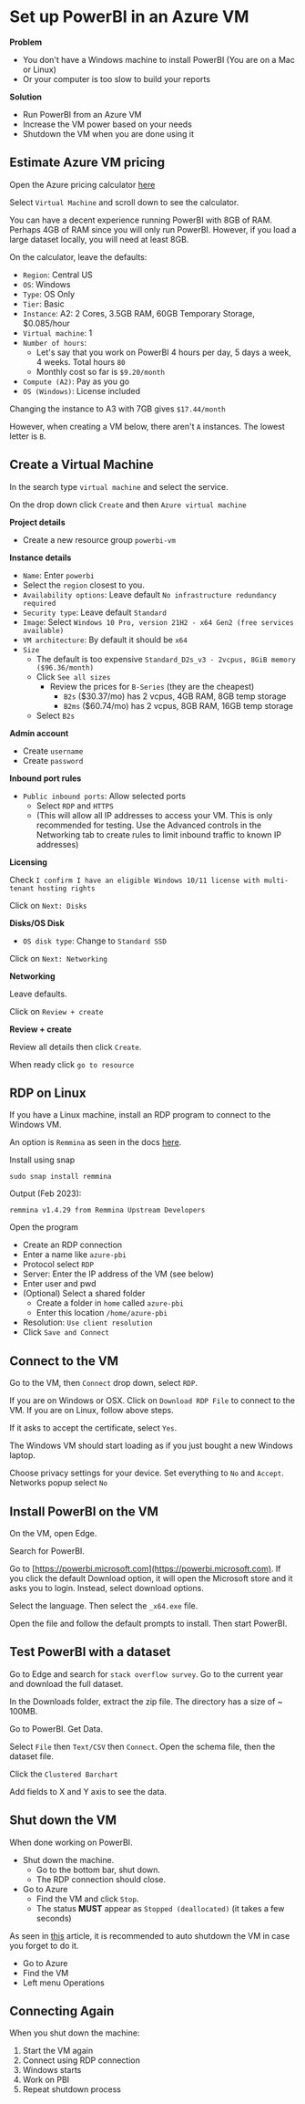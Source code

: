 # Set up PowerBI in an Azure VM

**Problem**

* You don't have a Windows machine to install PowerBI (You are on a Mac or Linux)
* Or your computer is too slow to build your reports

**Solution**

* Run PowerBI from an Azure VM
* Increase the VM power based on your needs
* Shutdown the VM when you are done using it

## Estimate Azure VM pricing

Open the Azure pricing calculator [here](https://azure.microsoft.com/en-us/pricing/calculator/)

Select `Virtual Machine` and scroll down to see the calculator.

You can have a decent experience running PowerBI with 8GB of RAM. Perhaps 4GB of RAM since you will only run PowerBI. However, if you load a large dataset locally, you will need at least 8GB.

On the calculator, leave the defaults:

* `Region`: Central US
* `OS`: Windows
* `Type`: OS Only
* `Tier`: Basic
* `Instance`: A2: 2 Cores, 3.5GB RAM, 60GB Temporary Storage, $0.085/hour
* `Virtual machine`: 1
* `Number of hours`:
  * Let's say that you work on PowerBI 4 hours per day, 5 days a week, 4 weeks. Total hours `80`
  * Monthly cost so far is `$9.20/month`
* `Compute (A2)`: Pay as you go
* `OS (Windows)`: License included

Changing the instance to A3 with 7GB gives `$17.44/month`

However, when creating a VM below, there aren't `A` instances. The lowest letter is `B`.
 
## Create a Virtual Machine

In the search type `virtual machine` and select the service.

On the drop down click `Create` and then `Azure virtual machine`

**Project details**

* Create a new resource group `powerbi-vm`

**Instance details**

* `Name`: Enter `powerbi`
* Select the `region` closest to you.
* `Availability options`: Leave default `No infrastructure redundancy required`
* `Security type`: Leave default `Standard`
* `Image`: Select `Windows 10 Pro, version 21H2 - x64 Gen2 (free services available)`
* `VM architecture`: By default it should be `x64`
* `Size`
  * The default is too expensive `Standard_D2s_v3 - 2vcpus, 8GiB memory ($96.36/month)`
  * Click `See all sizes`
    * Review the prices for `B-Series` (they are the cheapest)
      * `B2s` ($30.37/mo) has 2 vcpus, 4GB RAM, 8GB temp storage
      * `B2ms` ($60.74/mo) has 2 vcpus, 8GB RAM, 16GB temp storage
  * Select `B2s`

**Admin account**

* Create `username`
* Create `password`

**Inbound port rules**

* `Public inbound ports`: Allow selected ports
  * Select `RDP` and `HTTPS`
  * (This will allow all IP addresses to access your VM. This is only recommended for testing. Use the Advanced controls in the Networking tab to create rules to limit inbound traffic to known IP addresses)

**Licensing**

Check `I confirm I have an eligible Windows 10/11 license with multi-tenant hosting rights`

Click on `Next: Disks`

**Disks/OS Disk**

* `OS disk type`: Change to `Standard SSD`

Click on `Next: Networking`

**Networking**

Leave defaults.

Click on `Review + create`

**Review + create**

Review all details then click `Create`.

When ready click `go to resource`

## RDP on Linux

If you have a Linux machine, install an RDP program to connect to the Windows VM.

An option is `Remmina` as seen in the docs [here](https://remmina.org/how-to-install-remmina/).

Install using snap

    sudo snap install remmina

Output (Feb 2023):

    remmina v1.4.29 from Remmina Upstream Developers

Open the program

* Create an RDP connection
* Enter a name like `azure-pbi`
* Protocol select `RDP`
* Server: Enter the IP address of the VM (see below)
* Enter user and pwd
* (Optional) Select a shared folder
  * Create a folder in `home` called `azure-pbi`
  * Enter this location `/home/azure-pbi`
* Resolution: `Use client resolution`
* Click `Save and Connect`

## Connect to the VM

Go to the VM, then `Connect` drop down, select `RDP`.

If you are on Windows or OSX. Click on `Download RDP File` to connect to the VM. If you are on Linux, follow above steps.

If it asks to accept the certificate, select `Yes`.

The Windows VM should start loading as if you just bought a new Windows laptop.

Choose privacy settings for your device. Set everything to `No` and `Accept`. Networks popup select `No`

## Install PowerBI on the VM

On the VM, open Edge.

Search for PowerBI.

Go to [https://powerbi.microsoft.com](https://powerbi.microsoft.com). If you click the default Download option, it will open the Microsoft store and it asks you to login. Instead, select download options. 

Select the language. Then select the `_x64.exe` file.

Open the file and follow the default prompts to install. Then start PowerBI.

## Test PowerBI with a dataset

Go to Edge and search for `stack overflow survey`. Go to the current year and download the full dataset.

In the Downloads folder, extract the zip file. The directory has a size of ~ 100MB.

Go to PowerBI. Get Data.

Select `File` then `Text/CSV` then `Connect`. Open the schema file, then the dataset file.

Click the `Clustered Barchart`

Add fields to X and Y axis to see the data.

## Shut down the VM

When done working on PowerBI.

* Shut down the machine.
  * Go to the bottom bar, shut down.
  * The RDP connection should close.
* Go to Azure
  * Find the VM and click `Stop`.
  * The status **MUST** appear as `Stopped (deallocated)` (it takes a few seconds)

As seen in [this](https://build5nines.com/properly-shutdown-azure-vm-to-save-money/) article, it is recommended to auto shutdown the VM in case you forget to do it.

* Go to Azure
* Find the VM
* Left menu Operations

## Connecting Again

When you shut down the machine:

1. Start the VM again
2. Connect using RDP connection
3. Windows starts
4. Work on PBI
5. Repeat shutdown process